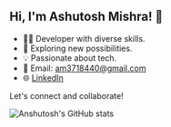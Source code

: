 ## Hi, I'm Ashutosh Mishra! 👋

- 👨‍💻 Developer with diverse skills.
- 🚀 Exploring new possibilities.
- 💡 Passionate about tech.
- 📧 Email: am3718440@gmail.com
- 🌐 [LinkedIn](https://www.linkedin.com/in/thescriptrailoth)

Let's connect and collaborate!


![Anshutosh's GitHub stats](https://github-readme-stats.vercel.app/api?username=anuraghazra&theme=dark&show_icons=true)
